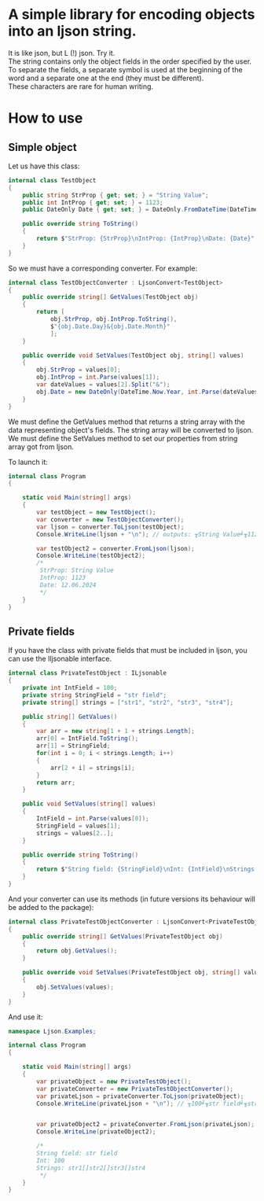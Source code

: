 # A simple library for encoding objects into an <b>ljson</b> string. <br>
It is like json, but L (!) json. Try it. <br>
The string contains only the object fields in the order specified by the user. <br>
To separate the fields, a separate symbol is used at the beginning of the word and a separate one at the end (they must be different). <br>
These characters are rare for human writing.

# How to use

## Simple object

Let us have this class: 

```c#
internal class TestObject
{
    public string StrProp { get; set; } = "String Value";
    public int IntProp { get; set; } = 1123;
    public DateOnly Date { get; set; } = DateOnly.FromDateTime(DateTime.Now);

    public override string ToString()
    {
        return $"StrProp: {StrProp}\nIntProp: {IntProp}\nDate: {Date}";
    }
}
```

So we must have a corresponding converter. For example:

```c#
internal class TestObjectConverter : LjsonConvert<TestObject>
{
    public override string[] GetValues(TestObject obj)
    {
        return [
            obj.StrProp, obj.IntProp.ToString(),
            $"{obj.Date.Day}&{obj.Date.Month}"
            ];
    }

    public override void SetValues(TestObject obj, string[] values)
    {
        obj.StrProp = values[0];
        obj.IntProp = int.Parse(values[1]);
        var dateValues = values[2].Split("&");
        obj.Date = new DateOnly(DateTime.Now.Year, int.Parse(dateValues[1]), int.Parse(dateValues[0]));
    }
}
```
We must define the GetValues method that returns a string array with the data representing object's fields. The string array will be converted to ljson. <br>
We must define the SetValues method to set our properties from string array got from ljson. <br>

To launch it:

```c#
internal class Program
{

    static void Main(string[] args)
    {
        var testObject = new TestObject();
        var converter = new TestObjectConverter();
        var ljson = converter.ToLjson(testObject);
        Console.WriteLine(ljson + "\n"); // outputs: ╥String Value╛╥1123╛╥12&6╛

        var testObject2 = converter.FromLjson(ljson);
        Console.WriteLine(testObject2);
        /*
         StrProp: String Value
         IntProp: 1123
         Date: 12.06.2024
         */
    }
}
```

## Private fields

If you have the class with private fields that must be included in ljson, you can use the Iljsonable interface. <br>

```c#
internal class PrivateTestObject : ILjsonable
{
    private int IntField = 100;
    private string StringField = "str field";
    private string[] strings = ["str1", "str2", "str3", "str4"];

    public string[] GetValues()
    {
        var arr = new string[1 + 1 + strings.Length];
        arr[0] = IntField.ToString();
        arr[1] = StringField;
        for(int i = 0; i < strings.Length; i++)
        {
            arr[2 + i] = strings[i];
        }
        return arr;
    }

    public void SetValues(string[] values)
    {
        IntField = int.Parse(values[0]);
        StringField = values[1];
        strings = values[2..];
    }

    public override string ToString()
    {
        return $"String field: {StringField}\nInt: {IntField}\nStrings: {string.Join("[]", strings)}";
    }
}
```
And your converter can use its methods (in future versions its behaviour will be added to the package):

```c#
internal class PrivateTestObjectConverter : LjsonConvert<PrivateTestObject>
{
    public override string[] GetValues(PrivateTestObject obj)
    {
        return obj.GetValues();
    }

    public override void SetValues(PrivateTestObject obj, string[] values)
    {
        obj.SetValues(values);
    }
}
```

And use it:

```c#
namespace Ljson.Examples;

internal class Program
{

    static void Main(string[] args)
    {
        var privateObject = new PrivateTestObject();
        var privateConverter = new PrivateTestObjectConverter();
        var privateLjson = privateConverter.ToLjson(privateObject);
        Console.WriteLine(privateLjson + "\n"); // ╥100╛╥str field╛╥str1╛╥str2╛╥str3╛╥str4╛


        var privateObject2 = privateConverter.FromLjson(privateLjson);
        Console.WriteLine(privateObject2);

        /*
        String field: str field
        Int: 100
        Strings: str1[]str2[]str3[]str4
         */
    }
}

```
